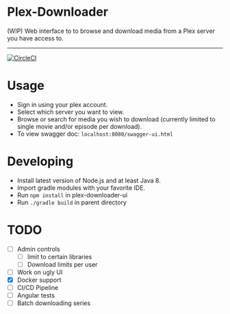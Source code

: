 # Plex-Downloader
(WIP) Web interface to to browse and download media from a Plex server you have access to.

---
[![CircleCI](https://circleci.com/gh/Halahala1993/Plex-Downloader/tree/master.svg?style=svg)](https://circleci.com/gh/Halahala1993/Plex-Downloader/tree/master)

# Usage
- Sign in using your plex account.
- Select which server you want to view.
- Browse or search for media you wish to download (currently limited to single movie and/or episode per download).
- To view swagger doc: `localhost:8080/swagger-ui.html`
# Developing
- Install latest version of Node.js and at least Java 8.
- Import gradle modules with your favorite IDE.
- Run `npm install` in plex-downloader-ui
- Run `./gradle build` in parent directory

# TODO
- [ ] Admin controls 
  * [ ] limit to certain libraries
  * [ ] Download limits per user
- [ ] Work on ugly UI
- [x] Docker support
- [ ] CI/CD Pipeline
- [ ] Angular tests
- [ ] Batch downloading series